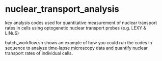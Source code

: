 # nuclear_transport_analysis
key analysis codes used for quantitative measurement of nuclear transport rates in cells using optogenetic nuclear transport probes (e.g. LEXY &amp; LINuS)

batch_workflow.sh shows an example of how you could run the codes in sequence to analyze time-lapse microscopy data and quantify nuclear transport rates of individual cells. 
